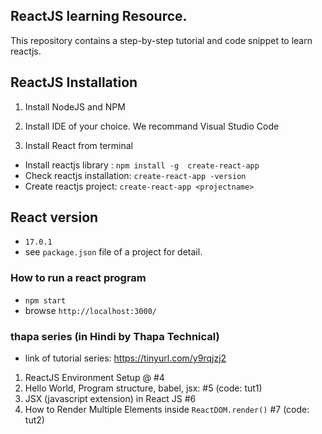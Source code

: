 ## ReactJS learning Resource.

This repository contains a step-by-step tutorial and code snippet to learn reactjs.


## ReactJS Installation

1. Install NodeJS and NPM

2. Install IDE of your choice. We recommand Visual Studio Code

3. Install React from terminal
 
- Install reactjs library : `npm install -g  create-react-app`
- Check reactjs installation: `create-react-app -version`
- Create reactjs project: `create-react-app <projectname>`

## React version

- `17.0.1`
- see `package.json` file of a project for detail.

### How to run a react program

- `npm start`
-  browse `http://localhost:3000/`

### thapa series (in Hindi by Thapa Technical)

- link of tutorial series: https://tinyurl.com/y9rqjzj2

1. ReactJS Environment Setup @ #4
2. Hello World, Program structure, babel, jsx: #5 (code: tut1)
3. JSX (javascript extension) in React JS #6
4. How to Render Multiple Elements inside `ReactDOM.render()`  #7 (code: tut2)

  
